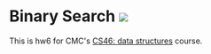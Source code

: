 # Binary Search ![](https://travis-ci.com/CurtisSalinger/word_ladder.svg?branch=master)

This is hw6 for CMC's [CS46: data structures](https://github.com/mikeizbicki/cmc-csci046) course.
